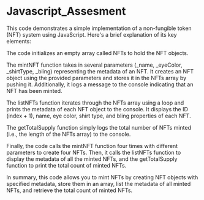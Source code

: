 # Javascript_Assesment
This code demonstrates a simple implementation of a non-fungible token (NFT) system using JavaScript. Here's a brief explanation of its key elements:

The code initializes an empty array called NFTs to hold the NFT objects.

The mintNFT function takes in several parameters (_name, _eyeColor, _shirtType, _bling) representing the metadata of an NFT. It creates an NFT object using the provided parameters and stores it in the NFTs array by pushing it. Additionally, it logs a message to the console indicating that an NFT has been minted.

The listNFTs function iterates through the NFTs array using a loop and prints the metadata of each NFT object to the console. It displays the ID (index + 1), name, eye color, shirt type, and bling properties of each NFT.

The getTotalSupply function simply logs the total number of NFTs minted (i.e., the length of the NFTs array) to the console.

Finally, the code calls the mintNFT function four times with different parameters to create four NFTs. Then, it calls the listNFTs function to display the metadata of all the minted NFTs, and the getTotalSupply function to print the total count of minted NFTs.

In summary, this code allows you to mint NFTs by creating NFT objects with specified metadata, store them in an array, list the metadata of all minted NFTs, and retrieve the total count of minted NFTs.
